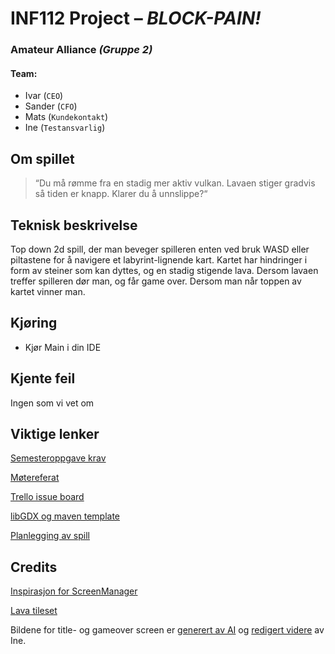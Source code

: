 # INF112 Project – *BLOCK-PAIN!* 
### Amateur Alliance *(Gruppe 2)*
#### Team: 
* Ivar (`CEO`)
* Sander (`CFO`)
* Mats (`Kundekontakt`)
* Ine (`Testansvarlig`)

## Om spillet
>“Du må rømme fra en stadig mer aktiv vulkan. Lavaen stiger gradvis så tiden er knapp. Klarer du å unnslippe?“

## Teknisk beskrivelse
Top down 2d spill, der man beveger spilleren enten ved bruk WASD eller piltastene for å navigere et labyrint-lignende kart. Kartet har hindringer i form av steiner som kan dyttes, og en stadig stigende lava. Dersom lavaen treffer spilleren dør man, og får game over. Dersom man når toppen av kartet vinner man.

## Kjøring
* Kjør Main i din IDE

## Kjente feil
Ingen som vi vet om

## Viktige lenker
[Semesteroppgave krav](https://git.app.uib.no/inf112/24v/inf112-24v/-/wikis/prosjekt/semesteroppgave)

[Møtereferat](https://docs.google.com/document/d/10a05Fu1_dx0Y_XaLF6ZEFuFKvsOZK4iNWEVNr36HerU/edit)

[Trello issue board](https://trello.com/b/zh9J5B3W/board)

[libGDX og maven template](doc/libGDX+Maven.md)

[Planlegging av spill](https://docs.google.com/document/d/1aa2oW-XstsS6mD0cP296_O31NZNTnafWvksUJrwbtmI/edit)

## Credits
[Inspirasjon for ScreenManager](https://happycoding.io/tutorials/libgdx/game-screens#the-libgdx-approach)

[Lava tileset](https://assetstore.unity.com/packages/2d/textures-materials/grotto-escape-ii-86689)

Bildene for title- og gameover screen er [generert av AI](https://www.bing.com/images/create) og [redigert videre](https://picfont.com/) av Ine.

